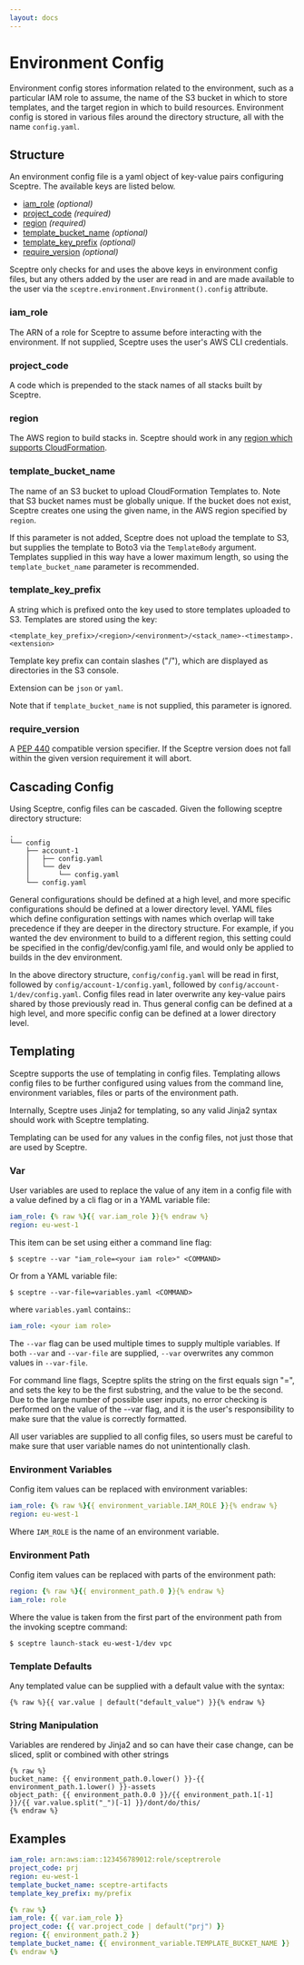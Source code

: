 ```yaml
---
layout: docs
---
```


# Environment Config

Environment config stores information related to the environment, such as a particular IAM role to assume, the name of the S3 bucket in which to store templates, and the target region in which to build resources. Environment config is stored in various files around the directory structure, all with the name `config.yaml`.

## Structure

An environment config file is a yaml object of key-value pairs configuring Sceptre. The available keys are listed below.

- [iam_role](#iam_role) *(optional)*
- [project_code](#project_code) *(required)*
- [region](#region) *(required)*
- [template_bucket_name](#template_bucket_name) *(optional)*
- [template_key_prefix](#template_key_prefix) *(optional)*
- [require_version](#require_version) *(optional)*

Sceptre only checks for and uses the above keys in environment config files, but any others added by the user are read in and are made available to the user via the `sceptre.environment.Environment().config` attribute.


### iam_role

The ARN of a role for Sceptre to assume before interacting with the environment. If not supplied, Sceptre uses the user's AWS CLI credentials.


### project_code

A code which is prepended to the stack names of all stacks built by Sceptre.


### region

The AWS region to build stacks in. Sceptre should work in any [region which supports CloudFormation](http://docs.aws.amazon.com/general/latest/gr/rande.html#cfn_region).


### template\_bucket\_name

The name of an S3 bucket to upload CloudFormation Templates to. Note that S3 bucket names must be globally unique. If the bucket does not exist, Sceptre creates one using the given name, in the AWS region specified by `region`.

If this parameter is not added, Sceptre does not upload the template to S3, but supplies the template to Boto3 via the `TemplateBody` argument. Templates supplied in this way have a lower maximum length, so using the `template_bucket_name` parameter is recommended.


### template\_key\_prefix

A string which is prefixed onto the key used to store templates uploaded to S3. Templates are stored using the key:

```
<template_key_prefix>/<region>/<environment>/<stack_name>-<timestamp>.<extension>
```

Template key prefix can contain slashes ("/"), which are displayed as directories in the S3 console.

Extension can be `json` or `yaml`.

Note that if `template_bucket_name` is not supplied, this parameter is ignored.


### require_version

A [PEP 440](https://www.python.org/dev/peps/pep-0440/#version-specifiers) compatible version specifier. If the Sceptre version does not fall within the given version requirement it will abort.


## Cascading Config

Using Sceptre, config files can be cascaded. Given the following sceptre directory structure:

```
.
└── config
    ├── account-1
    │   ├── config.yaml
    │   └── dev
    │       └── config.yaml
    └── config.yaml
```

General configurations should be defined at a high level, and more specific configurations should be defined at a lower directory level. YAML files which define configuration settings with names which overlap will take precedence if they are deeper in the directory structure. For example, if you wanted the dev environment to build to a different region, this setting could be specified in the config/dev/config.yaml file, and would only be applied to builds in the dev environment.

In the above directory structure, `config/config.yaml` will be read in first, followed by `config/account-1/config.yaml`, followed by `config/account-1/dev/config.yaml`. Config files read in later overwrite any key-value pairs shared by those previously read in. Thus general config can be defined at a high level, and more specific config can be defined at a lower directory level.


## Templating

Sceptre supports the use of templating in config files. Templating allows config files to be further configured using values from the command line, environment variables, files or parts of the environment path.

Internally, Sceptre uses Jinja2 for templating, so any valid Jinja2 syntax should work with Sceptre templating.

Templating can be used for any values in the config files, not just those that are used by Sceptre.


### Var

User variables are used to replace the value of any item in a config file with a value defined by a cli flag or in a YAML variable file:

```yaml
iam_role: {% raw %}{{ var.iam_role }}{% endraw %}
region: eu-west-1
```

This item can be set using either a command line flag:

```shell
$ sceptre --var "iam_role=<your iam role>" <COMMAND>
```

Or from a YAML variable file:

```shell
$ sceptre --var-file=variables.yaml <COMMAND>
```

where `variables.yaml` contains::

```yaml
iam_role: <your iam role>
```

The `--var` flag can be used multiple times to supply multiple variables. If both `--var` and `--var-file` are supplied, `--var` overwrites any common values in `--var-file`.

For command line flags, Sceptre splits the string on the first equals sign "=", and sets the key to be the first substring, and the value to be the second. Due to the large number of possible user inputs, no error checking is performed on the value of the --var flag, and it is the user's responsibility to make sure that the value is correctly formatted.

All user variables are supplied to all config files, so users must be careful to make sure that user variable names do not unintentionally clash.


### Environment Variables

Config item values can be replaced with environment variables:

```yaml
iam_role: {% raw %}{{ environment_variable.IAM_ROLE }}{% endraw %}
region: eu-west-1
```

Where `IAM_ROLE` is the name of an environment variable.


### Environment Path

Config item values can be replaced with parts of the environment path:

```yaml
region: {% raw %}{{ environment_path.0 }}{% endraw %}
iam_role: role
```

Where the value is taken from the first part of the environment path from the invoking sceptre command:

```shell
$ sceptre launch-stack eu-west-1/dev vpc
```


### Template Defaults

Any templated value can be supplied with a default value with the syntax:

```jinja2
{% raw %}{{ var.value | default("default_value") }}{% endraw %}
```

### String Manipulation

Variables are rendered by Jinja2 and so can have their case change, can be sliced, split or combined with other strings

```jinja2
{% raw %}
bucket_name: {{ environment_path.0.lower() }}-{{ environment_path.1.lower() }}-assets
object_path: {{ environment_path.0.0 }}/{{ environment_path.1[-1] }}/{{ var.value.split("_")[-1] }}/dont/do/this/
{% endraw %}
```

## Examples

```yaml
iam_role: arn:aws:iam::123456789012:role/sceptrerole
project_code: prj
region: eu-west-1
template_bucket_name: sceptre-artifacts
template_key_prefix: my/prefix
```

```yaml
{% raw %}
iam_role: {{ var.iam_role }}
project_code: {{ var.project_code | default("prj") }}
region: {{ environment_path.2 }}
template_bucket_name: {{ environment_variable.TEMPLATE_BUCKET_NAME }}
{% endraw %}
```
